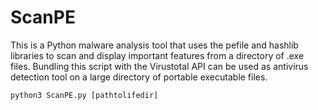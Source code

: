 # ScanPE

This is a Python malware analysis tool that uses the pefile and hashlib libraries to scan and display important features from a directory of .exe files.
Bundling this script with the Virustotal API can be used as antivirus detection tool on a large directory of portable executable files.

```
python3 ScanPE.py [pathtolifedir]
```
